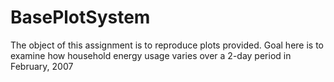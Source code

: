 # BasePlotSystem
The object of this assignment is to reproduce plots provided. Goal here is to examine how household energy usage varies over a 2-day period in February, 2007
